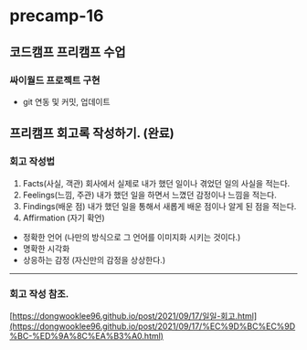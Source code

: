# precamp-16
## 코드캠프 프리캠프 수업
### 싸이월드 프로젝트 구현
* git 연동 및 커밋, 업데이트

## 프리캠프 회고록 작성하기. (완료)
### 회고 작성법
1. Facts(사실, 객관) 회사에서 실제로 내가 했던 일이나 겪었던 일의 사실을 적는다.
2. Feelings(느낌, 주관) 내가 했던 일을 하면서 느꼈던 감정이나 느낌을 적는다.
3. Findings(배운 점) 내가 했던 일을 통해서 새롭게 배운 점이나 알게 된 점을 적는다.
4. Affirmation (자기 확언)
- 정확한 언어 (나만의 방식으로 그 언어를 이미지화 시키는 것이다.)
- 명확한 시각화
- 상응하는 감정 (자신만의 감정을 상상한다.)
---
### 회고 작성 참조.
[https://dongwooklee96.github.io/post/2021/09/17/일일-회고.html](https://dongwooklee96.github.io/post/2021/09/17/%EC%9D%BC%EC%9D%BC-%ED%9A%8C%EA%B3%A0.html)